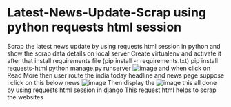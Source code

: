 # Latest-News-Update-Scrap using python requests html session
Scrap the latest news update by using requests html session in python and show the scrap data details on local server
Create virtualenv and activate it after that install requirements file (pip install -r requirements.txt)
pip install requests-html
python manage.py runserver
![image](https://user-images.githubusercontent.com/91005325/163533447-fc090220-dd6d-4dc1-934f-6abda2caa90a.png)
and when click on Read More then user route the india today headline and news page 
suppose i click on this below news 
![image](https://user-images.githubusercontent.com/91005325/163533580-90c3265d-f224-49f3-99ea-55241cd10ea2.png)
Then display the 
![image](https://user-images.githubusercontent.com/91005325/163533627-67f9e2f7-2e24-4ae3-9ff4-f32f41ca9bbf.png)
this all done by using requests html session in django 
This request html helps to scrap the websites 
